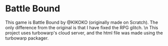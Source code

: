 # Battle Bound
This game is Battle Bound by @KIKOKO (originally made on Scratch).
The only difference from the original is that I have fixed the RPG glitch.
\n
This project uses turbowarp's cloud server, and the html file was made using
the turbowarp packager.